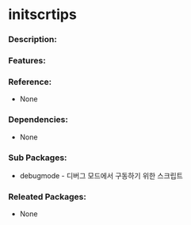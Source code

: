 # initscrtips

### Description:

### Features:

### Reference:
* None

### Dependencies:
* None

### Sub Packages:
* debugmode - 디버그 모드에서 구동하기 위한 스크립트

### Releated Packages:
* None